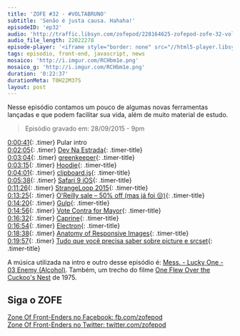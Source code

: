 ```yaml
---
title: 'ZOFE #32 - #VOLTABRUNO'
subtitle: 'Senão é justa causa. Hahaha!'
episodeID: 'ep32'
audio: 'http://traffic.libsyn.com/zofepod/228164625-zofepod-zofe-32-voltabruno.m4a'
audio_file_length: 22022278
episode-player: '<iframe style="border: none" src="//html5-player.libsyn.com/embed/episode/id/7032621/height/90/theme/custom/autoplay/no/autonext/no/thumbnail/yes/preload/no/no_addthis/no/direction/backward/render-playlist/no/custom-color/87A93A/" height="90" width="100%" scrolling="no"  allowfullscreen webkitallowfullscreen mozallowfullscreen oallowfullscreen msallowfullscreen></iframe>'
tags: episodio, front-end, javascript, news
mosaico: 'http://i.imgur.com/RCHbm1e.png'
mosaico_g: 'http://i.imgur.com/RCHbm1e.png'
duration: '0:22:37'
durationMeta: T0H22M37S
layout: post
---
```


Nesse episódio contamos um pouco de algumas novas ferramentas lançadas e que podem facilitar sua vida, além de muito material de estudo.

<!-- excerpt -->

> Episódio gravado em: 28/09/2015 - 9pm

[0:00:41](#t=0:00:41){: .timer} Pular intro<br>
[0:02:05](#t=0:02:05){: .timer} [Dev Na Estrada](http://devnaestrada.com.br/){: .timer-title}<br>
[0:03:04](#t=0:03:04){: .timer} [greenkeeper](http://greenkeeper.io/){: .timer-title}<br>
[0:03:15](#t=0:03:15){: .timer} [Hoodie](http://hood.ie){: .timer-title}<br>
[0:04:01](#t=0:04:01){: .timer} [clipboard.js](http://zenorocha.github.io/clipboard.js/){: .timer-title}<br>
[0:05:38](#t=0:05:38){: .timer} [Safari 9 iOS](https://developer.apple.com/library/prerelease/mac/releasenotes/General/WhatsNewInSafari/Articles/Safari_9.html#//apple_ref/doc/uid/TP40014305-CH9-SW27){: .timer-title}<br>
[0:11:26](#t=0:11:26){: .timer} [StrangeLoop 2015](https://www.youtube.com/playlist?list=PLcGKfGEEONaCIl5eU53uPBnRJ9rbIH32R){: .timer-title}<br>
[0:13:25](#t=0:13:25){: .timer} [O'Reilly sale – 50% off (mas já foi 😒)](http://shop.oreilly.com/category/deals/farewell-amazon-sync.do){: .timer-title}<br>
[0:14:20](#t=0:14:20){: .timer} [Gulp](http://gulpjs.com/){: .timer-title}<br>
[0:14:56](#t=0:14:56){: .timer} [Vote Contra for Mayor](http://www.votecontra.com/){: .timer-title}<br>
[0:16:32](#t=0:16:32){: .timer} [Caprine](https://github.com/sindresorhus/caprine){: .timer-title}<br>
[0:16:54](#t=0:16:54){: .timer} [Electron](https://github.com/atom/electron/){: .timer-title}<br>
[0:18:38](#t=0:18:38){: .timer} [Anatomy of Responsive Images](https://jakearchibald.com/2015/anatomy-of-responsive-images/){: .timer-title}<br>
[0:19:57](#t=0:19:57){: .timer} [Tudo que você precisa saber sobre picture e srcset](http://www.slideshare.net/caelumdev/tudo-que-voc-precisa-saber-sobre-ltpicture-e-srcset){: .timer-title}<br>

A música utilizada na intro e outro desse episódio é: [Mess. - Lucky One - 03 Enemy (Alcohol)](http://store.southerncitylab.net/album/lucky-one). Também, um trecho do filme [One Flew Over the Cuckoo's Nest](http://www.imdb.com/title/tt0073486/) de 1975.

## Siga o ZOFE

[Zone Of Front-Enders no Facebook: fb.com/zofepod](http://fb.com/zofepod/ 'ZOFE no Facebook: fb.com/zofepod')<br>
[Zone Of Front-Enders no Twitter: twitter.com/zofepod](http://twitter.com/zofepod/ 'ZOFE no Twitter')<br>
